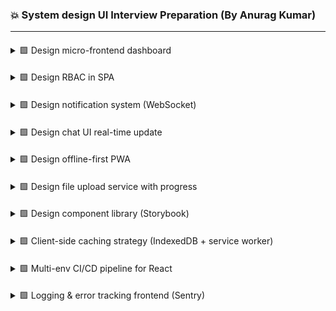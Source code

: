 ### 💥 System design UI Interview Preparation (By Anurag Kumar)

---

####
<details>
<summary> 🟩 Design micro-frontend dashboard </summary>



</details>

####
<details>
<summary> 🟩 Design RBAC in SPA </summary>



</details>

####
<details>
<summary> 🟩 Design notification system (WebSocket) </summary>



</details>

####
<details>
<summary> 🟩 Design chat UI real-time update </summary>



</details>

####
<details>
<summary> 🟩 Design offline-first PWA </summary>



</details>

####
<details>
<summary> 🟩 Design file upload service with progress </summary>



</details>

####
<details>
<summary> 🟩 Design component library (Storybook) </summary>



</details>

####
<details>
<summary> 🟩 Client-side caching strategy (IndexedDB + service worker) </summary>



</details>

####
<details>
<summary> 🟩 Multi-env CI/CD pipeline for React </summary>



</details>

####
<details>
<summary> 🟩 Logging & error tracking frontend (Sentry) </summary>



</details>